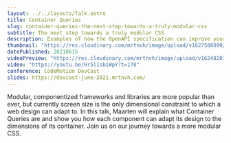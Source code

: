 ```yaml
---
layout: ../../layouts/Talk.astro
title: Container Queries
slug: container-queries-the-next-step-towards-a-truly-modular-css
subtitle: The next step towards a truly modular CSS
description: Examples of how the OpenAPI specification can improve your Front End workflow
thumbnail: "https://res.cloudinary.com/mrtnvh/image/upload/v1627588090/mrtnvh.com/devcast-juni-2021.jpg"
datePublished: 20210615
videoPreview: "https://res.cloudinary.com/mrtnvh/image/upload/v1624820160/mrtnvh.com/devcast-juni-2021-thumbnail.jpg"
video: "https://youtu.be/Hr5lIsbiWpY?t=178"
conference: CodeMotion DevCast
slides: https://devcast-june-2021.mrtnvh.com/
---
```


Modular, componentized frameworks and libraries are more popular than ever, but currently screen size is the only dimensional constraint to which a web design can adapt to. In this talk, Maarten will explain what Container Queries are and show you how each component can adapt its design to the dimensions of its container. Join us on our journey towards a more modular CSS.
